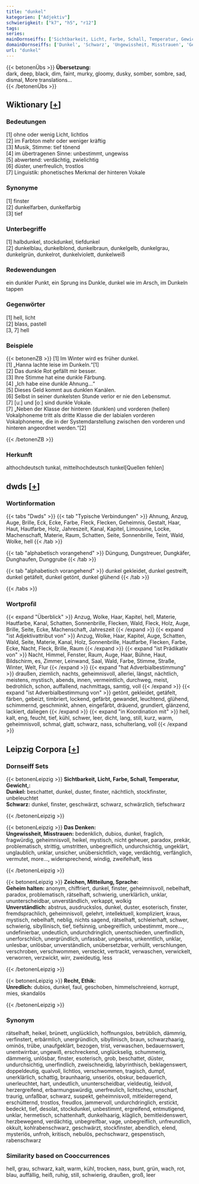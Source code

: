 ```yaml
---
title: "dunkel"
kategorien: ["Adjektiv"]
schwierigkeit: ["k7", "h5", "r12"]
tags:
series:
mainDornseiffs: ['Sichtbarkeit, Licht, Farbe, Schall, Temperatur, Gewicht,', 'Das Denken', 'Zeichen, Mitteilung, Sprache', 'Recht, Ethik']
domainDornseiffs: ['Dunkel', 'Schwarz', 'Ungewissheit, Misstrauen', 'Geheim halten', 'Unverständlich', 'Unredlich']
url: "dunkel"
---
```


{{< betonenÜbs >}}
**Übersetzung:**  
dark, deep, black, dim, faint, murky, gloomy, dusky, somber, sombre, sad, dismal, More translations...  
{{< /betonenÜbs >}}

## Wiktionary [[+](https://de.wiktionary.org/wiki/dunkel)]

### Bedeutungen
[1] ohne oder wenig Licht, lichtlos  
[2] im Farbton mehr oder weniger kräftig  
[3] Musik, Stimme: tief tönend  
[4] im übertragenen Sinne: unbestimmt, ungewiss  
[5] abwertend: verdächtig, zwielichtig  
[6] düster, unerfreulich, trostlos  
[7] Linguistik: phonetisches Merkmal der hinteren Vokale  

### Synonyme
[1] finster  
[2] dunkelfarben, dunkelfarbig  
[3] tief  

### Unterbegriffe
[1] halbdunkel, stockdunkel, tiefdunkel  
[2] dunkelblau, dunkelblond, dunkelbraun, dunkelgelb, dunkelgrau, dunkelgrün, dunkelrot, dunkelviolett, dunkelweiß  

### Redewendungen
ein dunkler Punkt, ein Sprung ins Dunkle, dunkel wie im Arsch, im Dunkeln tappen  

### Gegenwörter
[1] hell, licht  
[2] blass, pastell  
[3, 7] hell  

### Beispiele
{{< betonenZB >}}
[1] Im Winter wird es früher dunkel.  
[1] „Hanna lachte leise im Dunkeln.“[1]  
[2] Das dunkle Rot gefällt mir besser.  
[3] Ihre Stimme hat eine dunkle Färbung.  
[4] „Ich habe eine dunkle Ahnung…“  
[5] Dieses Geld kommt aus dunklen Kanälen.  
[6] Selbst in seiner dunkelsten Stunde verlor er nie den Lebensmut.  
[7] [uː] und [oː] sind dunkle Vokale.  
[7] „Neben der Klasse der hinteren (dunklen) und vorderen (hellen) Vokalphoneme tritt als dritte Klasse die der labialen vorderen Vokalphoneme, die in der Systemdarstellung zwischen den vorderen und hinteren angeordnet werden.“[2]  

{{< /betonenZB >}}
### Herkunft
althochdeutsch tunkal, mittelhochdeutsch tunkel[Quellen fehlen]  



## dwds [[+](https://www.dwds.de/wb/dunkel)]

### Wortinformation
{{< tabs "Dwds" >}}
{{< tab "Typische Verbindungen" >}}
Ahnung, Anzug, Auge, Brille, Eck, Ecke, Farbe, Fleck, Flecken, Geheimnis, Gestalt, Haar, Haut, Hautfarbe, Holz, Jahreszeit, Kanal, Kapitel, Limousine, Locke, Machenschaft, Materie, Raum, Schatten, Seite, Sonnenbrille, Teint, Wald, Wolke, hell
{{< /tab >}}

{{< tab "alphabetisch vorangehend" >}}
Düngung, Dungstreuer, Dungkäfer, Dunghaufen, Dunggrube
{{< /tab >}}

{{< tab "alphabetisch vorangehend" >}}
dunkel gekleidet, dunkel gestreift, dunkel getäfelt, dunkel getönt, dunkel glühend
{{< /tab >}}

{{< /tabs >}}

### Wortprofil
{{< expand "Überblick" >}} Anzug, Wolke, Haar, Kapitel, hell, Materie, Hautfarbe, Kanal, Schatten, Sonnenbrille, Flecken, Wald, Fleck, Holz, Auge, Brille, Seite, Ecke, Machenschaft, Jahreszeit {{< /expand >}}
{{< expand "ist Adjektivattribut von" >}} Anzug, Wolke, Haar, Kapitel, Auge, Schatten, Wald, Seite, Materie, Kanal, Holz, Sonnenbrille, Hautfarbe, Flecken, Farbe, Ecke, Nacht, Fleck, Brille, Raum {{< /expand >}}
{{< expand "ist Prädikativ von" >}} Nacht, Himmel, Fenster, Raum, Auge, Haar, Bühne, Haut, Bildschirm, es, Zimmer, Leinwand, Saal, Wald, Farbe, Stimme, Straße, Winter, Welt, Flur {{< /expand >}}
{{< expand "hat Adverbialbestimmung" >}} draußen, ziemlich, nachts, geheimnisvoll, allerlei, längst, nächtlich, meistens, mystisch, abends, innen, vermeintlich, durchweg, meist, bedrohlich, schon, auffallend, nachmittags, samtig, voll {{< /expand >}}
{{< expand "ist Adverbialbestimmung von" >}} getönt, gekleidet, getäfelt, färben, gebeizt, timbriert, lockend, gefärbt, gewandet, leuchtend, glühend, schimmernd, geschminkt, ahnen, eingefärbt, dräuend, grundiert, glänzend, lackiert, daliegen {{< /expand >}}
{{< expand "in Koordination mit" >}} hell, kalt, eng, feucht, tief, kühl, schwer, leer, dicht, lang, still, kurz, warm, geheimnisvoll, schmal, glatt, schwarz, nass, schulterlang, voll {{< /expand >}}

## Leipzig Corpora [[+](https://corpora.uni-leipzig.de/en/res?word=dunkel&corpusId=deu_newscrawl-public_2018)]

### Dornseiff Sets
{{< betonenLeipzig >}}
**Sichtbarkeit, Licht, Farbe, Schall, Temperatur, Gewicht,:**  
**Dunkel:** beschattet, dunkel, duster, finster, nächtlich, stockfinster, unbeleuchtet  
**Schwarz:** dunkel, finster, geschwärzt, schwarz, schwärzlich, tiefschwarz  

{{< /betonenLeipzig >}}


{{< betonenLeipzig >}}
**Das Denken:**  
**Ungewissheit, Misstrauen:** bedenklich, dubios, dunkel, fraglich, fragwürdig, geheimnisvoll, heikel, mystisch, nicht geheuer, paradox, prekär, problematisch, strittig, umstritten, unbegreiflich, undurchsichtig, ungeklärt, unglaublich, unklar, unsicher, unübersichtlich, vage, verdächtig, verfänglich, vermutet, more..., widersprechend, windig, zweifelhaft, less  

{{< /betonenLeipzig >}}


{{< betonenLeipzig >}}
**Zeichen, Mitteilung, Sprache:**  
**Geheim halten:** anonym, chiffriert, dunkel, finster, geheimnisvoll, nebelhaft, paradox, problematisch, rätselhaft, schwierig, unerklärlich, unklar, ununterscheidbar, unverständlich, verkappt, wolkig  
**Unverständlich:** abstrus, ausdruckslos, dunkel, duster, esoterisch, finster, fremdsprachlich, geheimnisvoll, gelehrt, intellektuell, kompliziert, kraus, mystisch, nebelhaft, neblig, nichts sagend, rätselhaft, schleierhaft, schwer, schwierig, sibyllinisch, tief, tiefsinnig, unbegreiflich, unbestimmt, more..., undefinierbar, undeutlich, undurchdringlich, unentschieden, unerfindlich, unerforschlich, unergründlich, unfassbar, ungewiss, unkenntlich, unklar, unlesbar, unlösbar, unverständlich, unübersetzbar, verhüllt, verschlungen, verschroben, verschwommen, versteckt, vertrackt, verwaschen, verwickelt, verworren, verzwickt, wirr, zweideutig, less  

{{< /betonenLeipzig >}}


{{< betonenLeipzig >}}
**Recht, Ethik:**  
**Unredlich:** dubios, dunkel, faul, geschoben, himmelschreiend, korrupt, mies, skandalös  

{{< /betonenLeipzig >}}

### Synonym
rätselhaft, heikel, brünett, unglücklich, hoffnungslos, betrüblich, dämmrig, verfinstert, erbärmlich, unergründlich, sibyllinisch, braun, schwarzhaarig, ominös, trübe, unaufgeklärt, bezogen, trist, verwaschen, bedauernswert, unentwirrbar, ungewiß, erschreckend, unglückselig, schummerig, dämmerig, unlösbar, finster, esoterisch, grob, beschattet, düster, undurchsichtig, unerfindlich, zweischneidig, labyrinthisch, beklagenswert, doppeldeutig, qualvoll, lichtlos, verschwommen, tragisch, dumpf, unerklärlich, schattig, braunhaarig, unseriös, obskur, bedauerlich, unerleuchtet, hart, undeutlich, ununterscheidbar, vieldeutig, leidvoll, herzergreifend, erbarmungswürdig, unerfreulich, lichtscheu, unscharf, traurig, unfaßbar, schwarz, suspekt, geheimnisvoll, mitleiderregend, erschütternd, trostlos, freudlos, jammervoll, undurchdringlich, erstickt, bedeckt, tief, desolat, stockdunkel, unbestimmt, ergreifend, entmutigend, unklar, hermetisch, schattenhaft, dunkelhaarig, kläglich, bemitleidenswert, herzbewegend, verdächtig, unbegreifbar, vage, unbegreiflich, unfreundlich, okkult, kohlrabenschwarz, geschwärzt, stockfinster, abendlich, elend, mysteriös, unfroh, kritisch, nebulös, pechschwarz, gespenstisch, rabenschwarz


### Similarity based on Cooccurrences
hell, grau, schwarz, kalt, warm, kühl, trocken, nass, bunt, grün, wach, rot, blau, auffällig, heiß, ruhig, still, schwierig, draußen, groß, leer

